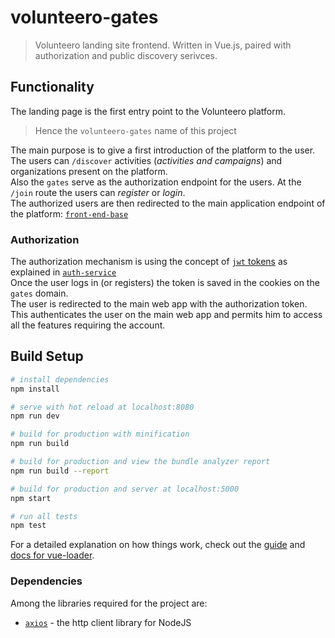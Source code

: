 # volunteero-gates

> Volunteero landing site frontend.
> Written in Vue.js, paired with authorization and public discovery serivces.

## Functionality   
The landing page is the first entry point to the Volunteero platform.   
> Hence the `volunteero-gates` name of this project  
  
The main purpose is to give a first introduction of the platform to the user.   
The users can `/discover` activities (_activities and campaigns_) and organizations present on the platform.  
Also the `gates` serve as the authorization endpoint for the users. At the `/join` route the users can _register_ or _login_.  
The authorized users are then redirected to the main application endpoint of the platform: [`front-end-base`](https://github.com/Volunteero/volunteero-front-end-base)  


### Authorization  
The authorization mechanism is using the concept of [`jwt` tokens](https://jwt.io/) as explained in [`auth-service`](https://github.com/Volunteero/authentication-service)  
Once the user logs in (or registers) the token is saved in the cookies on the `gates` domain.  
The user is redirected to the main web app with the authorization token.    
This authenticates the user on the main web app and permits him to access all the features requiring the account.  

## Build Setup

``` bash
# install dependencies
npm install

# serve with hot reload at localhost:8080
npm run dev

# build for production with minification
npm run build

# build for production and view the bundle analyzer report
npm run build --report

# build for production and server at localhost:5000
npm start

# run all tests
npm test
```

For a detailed explanation on how things work, check out the [guide](http://vuejs-templates.github.io/webpack/) and [docs for vue-loader](http://vuejs.github.io/vue-loader).

### Dependencies  
Among the libraries required for the project are: 
- [`axios`](https://github.com/axios/axios) - the http client library for NodeJS
